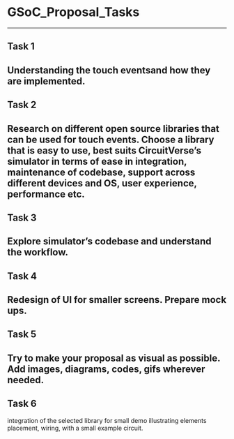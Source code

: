 # GSoC_Proposal_Tasks
---
## Task 1
Understanding the touch eventsand how they are implemented.
---
## Task 2
Research on different open source libraries that can be used for touch events. Choose a library that is easy to use, best suits CircuitVerse’s simulator in terms of ease in integration, maintenance of codebase, support across different devices and OS, user experience, performance etc.
---
## Task 3
Explore simulator’s codebase and understand the workflow.
---
## Task 4
Redesign of UI for smaller screens. Prepare mock ups.
---
## Task 5
Try to make your proposal as visual as possible. Add images, diagrams, codes, gifs wherever needed.
---
## Task 6 
integration of the selected library for small demo illustrating elements placement, wiring, with a small example circuit.
